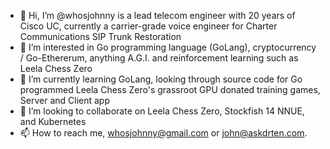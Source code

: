 - 👋 Hi, I’m @whosjohnny is a lead telecom engineer with 20 years of Cisco UC, currently a carrier-grade voice engineer for Charter Communications SIP Trunk Restoration
- 👀 I’m interested in Go programming language (GoLang), cryptocurrency / Go-Ethererum, anything A.G.I. and reinforcement learning such as Leela Chess Zero
- 🌱 I’m currently learning GoLang, looking through source code for Go programmed Leela Chess Zero's grassroot GPU donated training games, Server and Client app
- 💞️ I’m looking to collaborate on Leela Chess Zero, Stockfish 14 NNUE, and Kubernetes
- 📫 How to reach me, whosjohnny@gmail.com or john@askdrten.com.

<!---
whosjohnny/whosjohnny is a lead telecom engineer with 20 years of Cisco UC, currently a carrier-grade voice engineer for Charter Communications✨ special ✨ repository because its `README.md` (this file) appears on your GitHub profile.
You can click the Preview link to take a look at your changes.
--->
